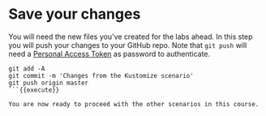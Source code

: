 # Save your changes

You will need the new files you've created for the labs ahead. In this step you will push your changes to your GitHub repo.
Note that `git push` will need a [Personal Access Token](https://github.com/settings/tokens) as password to authenticate.

```
git add -A
git commit -m 'Changes from the Kustomize scenario'
git push origin master
```{{execute}}

You are now ready to proceed with the other scenarios in this course.

